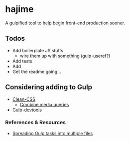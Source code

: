 # hajime

A gulpified tool to help begin front-end production sooner.

## Todos

- Add boilerplate JS stuffs
  - wire them up with something (gulp-useref?) 
- Add tests
- Add 
- Get the readme going...


## Considering adding to Gulp

- [Clean-CSS](https://github.com/jakubpawlowicz/clean-css)
  - [Combine media queries](http://stackoverflow.com/a/30385280/538696)
- [Gulp-devtools](https://github.com/jakubpawlowicz/clean-css)

### References & Resources

- [Spreading Gulp tasks into multiple files](https://medium.com/@_rywar/spreading-gulp-tasks-into-multiple-files-2f63d8c959d5)